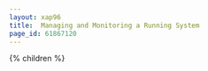 ```yaml
---
layout: xap96
title:  Managing and Monitoring a Running System
page_id: 61867120
---
```


{% children %}
